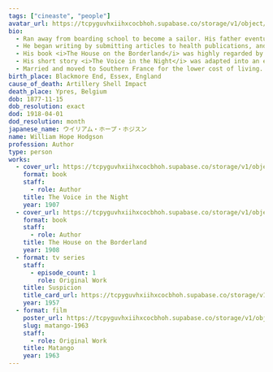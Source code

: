 ```yaml
---
tags: ["cineaste", "people"]
avatar_url: https://tcpyguvhxiihxcocbhoh.supabase.co/storage/v1/object/public/godzilla-cineaste-public/content/people/hodgson-william-hope/hodgson-william-hope.jpg
bio:
  - Ran away from boarding school to become a sailor. His father eventually granted him permission to become a cabin boy. Bullying from his crewmates motivated him to undertake a rigorous physcial training regiment. When he returned to England he opened a personal training school, but failed to earn a living from it.
  - He began writing by submitting articles to health publications, and then branched out into fiction, which was more lucrative. He drew inspiration for his stories from his experiences at sea, especially the "Sargasso Sea" in the Atlantic.
  - His book <i>The House on the Borderland</i> was highly regarded by H.P. Lovecraft, creator of the Cthulhu mythos.
  - His short story <i>The Voice in the Night</i> was adapted into an episode of <i>Suspicion</i> (1958) and the Japanese film <i>Matango</i> (1963).
  - Married and moved to Southern France for the lower cost of living. Returned to England at the outbreak of World War I and became a lieutenant in the Royal Artillery. Killed in battle at Ypres.
birth_place: Blackmore End, Essex, England
cause_of_death: Artillery Shell Impact
death_place: Ypres, Belgium
dob: 1877-11-15
dob_resolution: exact
dod: 1918-04-01
dod_resolution: month
japanese_name: ウイリアム・ホープ・ホジスン
name: William Hope Hodgson
profession: Author
type: person
works:
  - cover_url: https://tcpyguvhxiihxcocbhoh.supabase.co/storage/v1/object/public/godzilla-cineaste-public/content/books/voice-in-the-night-1907/William%20Hope%20Hodgson%20Voice%20in%20the%20Night.jpg
    format: book
    staff:
      - role: Author
    title: The Voice in the Night
    year: 1907
  - cover_url: https://tcpyguvhxiihxcocbhoh.supabase.co/storage/v1/object/public/godzilla-cineaste-public/content/books/house-on-the-borderland-1908/House%20on%20the%20Borderland%20First.jpg
    format: book
    staff:
      - role: Author
    title: The House on the Borderland
    year: 1908
  - format: tv series
    staff:
      - episode_count: 1
        role: Original Work
    title: Suspicion
    title_card_url: https://tcpyguvhxiihxcocbhoh.supabase.co/storage/v1/object/public/godzilla-cineaste-public/content/books/suspicion-1957/Suspicion%20TV%20Title%20Card.jpg
    year: 1957
  - format: film
    poster_url: https://tcpyguvhxiihxcocbhoh.supabase.co/storage/v1/object/public/godzilla-cineaste-public/content/films/matango-1963/posters/matango-1963.jpg
    slug: matango-1963
    staff:
      - role: Original Work
    title: Matango
    year: 1963
---
```

